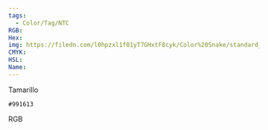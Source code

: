 ```yaml
---
tags:
  - Color/Tag/NTC
RGB:
Hex:
img: https://filedn.com/l0hpzxl1f01yT7GHxtF8cyk/Color%20Snake/standard_csv_to_svg/%23/991613.svg
CMYK:
HSL:
Name:
---
```

Tamarillo
```palette
#991613
```
RGB
